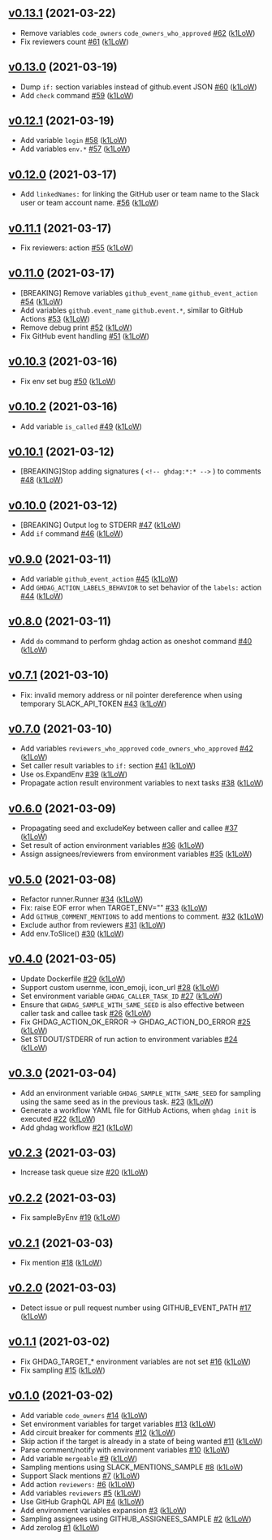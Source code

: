 ## [v0.13.1](https://github.com/k1LoW/ghdag/compare/v0.13.0...v0.13.1) (2021-03-22)

* Remove variables `code_owners` `code_owners_who_approved` [#62](https://github.com/k1LoW/ghdag/pull/62) ([k1LoW](https://github.com/k1LoW))
* Fix reviewers count [#61](https://github.com/k1LoW/ghdag/pull/61) ([k1LoW](https://github.com/k1LoW))

## [v0.13.0](https://github.com/k1LoW/ghdag/compare/v0.12.1...v0.13.0) (2021-03-19)

* Dump `if:` section variables instead of github.event JSON [#60](https://github.com/k1LoW/ghdag/pull/60) ([k1LoW](https://github.com/k1LoW))
* Add `check` command [#59](https://github.com/k1LoW/ghdag/pull/59) ([k1LoW](https://github.com/k1LoW))

## [v0.12.1](https://github.com/k1LoW/ghdag/compare/v0.12.0...v0.12.1) (2021-03-19)

* Add variable `login` [#58](https://github.com/k1LoW/ghdag/pull/58) ([k1LoW](https://github.com/k1LoW))
* Add variables `env.*` [#57](https://github.com/k1LoW/ghdag/pull/57) ([k1LoW](https://github.com/k1LoW))

## [v0.12.0](https://github.com/k1LoW/ghdag/compare/v0.11.1...v0.12.0) (2021-03-17)

* Add `linkedNames:` for linking the GitHub user or team name to the Slack user or team account name. [#56](https://github.com/k1LoW/ghdag/pull/56) ([k1LoW](https://github.com/k1LoW))

## [v0.11.1](https://github.com/k1LoW/ghdag/compare/v0.11.0...v0.11.1) (2021-03-17)

* Fix reviewers: action [#55](https://github.com/k1LoW/ghdag/pull/55) ([k1LoW](https://github.com/k1LoW))

## [v0.11.0](https://github.com/k1LoW/ghdag/compare/v0.10.3...v0.11.0) (2021-03-17)

* [BREAKING] Remove variables `github_event_name` `github_event_action` [#54](https://github.com/k1LoW/ghdag/pull/54) ([k1LoW](https://github.com/k1LoW))
* Add variables `github.event_name` `github.event.*`, similar to GitHub Actions [#53](https://github.com/k1LoW/ghdag/pull/53) ([k1LoW](https://github.com/k1LoW))
* Remove debug print [#52](https://github.com/k1LoW/ghdag/pull/52) ([k1LoW](https://github.com/k1LoW))
* Fix GitHub event handling [#51](https://github.com/k1LoW/ghdag/pull/51) ([k1LoW](https://github.com/k1LoW))

## [v0.10.3](https://github.com/k1LoW/ghdag/compare/v0.10.2...v0.10.3) (2021-03-16)

* Fix env set bug [#50](https://github.com/k1LoW/ghdag/pull/50) ([k1LoW](https://github.com/k1LoW))

## [v0.10.2](https://github.com/k1LoW/ghdag/compare/v0.10.1...v0.10.2) (2021-03-16)

* Add variable `is_called` [#49](https://github.com/k1LoW/ghdag/pull/49) ([k1LoW](https://github.com/k1LoW))

## [v0.10.1](https://github.com/k1LoW/ghdag/compare/v0.10.0...v0.10.1) (2021-03-12)

* [BREAKING]Stop adding signatures ( `<!-- ghdag:*:* -->` ) to comments [#48](https://github.com/k1LoW/ghdag/pull/48) ([k1LoW](https://github.com/k1LoW))

## [v0.10.0](https://github.com/k1LoW/ghdag/compare/v0.9.0...v0.10.0) (2021-03-12)

* [BREAKING] Output log to STDERR [#47](https://github.com/k1LoW/ghdag/pull/47) ([k1LoW](https://github.com/k1LoW))
* Add `if` command [#46](https://github.com/k1LoW/ghdag/pull/46) ([k1LoW](https://github.com/k1LoW))

## [v0.9.0](https://github.com/k1LoW/ghdag/compare/v0.8.0...v0.9.0) (2021-03-11)

* Add variable `github_event_action` [#45](https://github.com/k1LoW/ghdag/pull/45) ([k1LoW](https://github.com/k1LoW))
* Add `GHDAG_ACTION_LABELS_BEHAVIOR` to set behavior of the `labels:` action [#44](https://github.com/k1LoW/ghdag/pull/44) ([k1LoW](https://github.com/k1LoW))

## [v0.8.0](https://github.com/k1LoW/ghdag/compare/v0.7.1...v0.8.0) (2021-03-11)

* Add `do` command to perform ghdag action as oneshot command [#40](https://github.com/k1LoW/ghdag/pull/40) ([k1LoW](https://github.com/k1LoW))

## [v0.7.1](https://github.com/k1LoW/ghdag/compare/v0.7.0...v0.7.1) (2021-03-10)

* Fix: invalid memory address or nil pointer dereference when using temporary SLACK_API_TOKEN [#43](https://github.com/k1LoW/ghdag/pull/43) ([k1LoW](https://github.com/k1LoW))

## [v0.7.0](https://github.com/k1LoW/ghdag/compare/v0.6.0...v0.7.0) (2021-03-10)

* Add variables `reviewers_who_approved` `code_owners_who_approved` [#42](https://github.com/k1LoW/ghdag/pull/42) ([k1LoW](https://github.com/k1LoW))
* Set caller result variables to `if:` section [#41](https://github.com/k1LoW/ghdag/pull/41) ([k1LoW](https://github.com/k1LoW))
* Use os.ExpandEnv [#39](https://github.com/k1LoW/ghdag/pull/39) ([k1LoW](https://github.com/k1LoW))
* Propagate action result environment variables to next tasks [#38](https://github.com/k1LoW/ghdag/pull/38) ([k1LoW](https://github.com/k1LoW))

## [v0.6.0](https://github.com/k1LoW/ghdag/compare/v0.5.0...v0.6.0) (2021-03-09)

* Propagating seed and excludeKey between caller and callee [#37](https://github.com/k1LoW/ghdag/pull/37) ([k1LoW](https://github.com/k1LoW))
* Set result of action environment variables [#36](https://github.com/k1LoW/ghdag/pull/36) ([k1LoW](https://github.com/k1LoW))
* Assign assignees/reviewers from environment variables [#35](https://github.com/k1LoW/ghdag/pull/35) ([k1LoW](https://github.com/k1LoW))

## [v0.5.0](https://github.com/k1LoW/ghdag/compare/v0.4.0...v0.5.0) (2021-03-08)

* Refactor runner.Runner [#34](https://github.com/k1LoW/ghdag/pull/34) ([k1LoW](https://github.com/k1LoW))
* Fix: raise EOF error when TARGET_ENV="" [#33](https://github.com/k1LoW/ghdag/pull/33) ([k1LoW](https://github.com/k1LoW))
* Add `GITHUB_COMMENT_MENTIONS` to add mentions to comment. [#32](https://github.com/k1LoW/ghdag/pull/32) ([k1LoW](https://github.com/k1LoW))
* Exclude author from reviewers [#31](https://github.com/k1LoW/ghdag/pull/31) ([k1LoW](https://github.com/k1LoW))
* Add env.ToSlice() [#30](https://github.com/k1LoW/ghdag/pull/30) ([k1LoW](https://github.com/k1LoW))

## [v0.4.0](https://github.com/k1LoW/ghdag/compare/v0.3.0...v0.4.0) (2021-03-05)

* Update Dockerfile [#29](https://github.com/k1LoW/ghdag/pull/29) ([k1LoW](https://github.com/k1LoW))
* Support custom usernme, icon_emoji, icon_url [#28](https://github.com/k1LoW/ghdag/pull/28) ([k1LoW](https://github.com/k1LoW))
* Set environment variable `GHDAG_CALLER_TASK_ID` [#27](https://github.com/k1LoW/ghdag/pull/27) ([k1LoW](https://github.com/k1LoW))
* Ensure that `GHDAG_SAMPLE_WITH_SAME_SEED` is also effective between caller task and callee task [#26](https://github.com/k1LoW/ghdag/pull/26) ([k1LoW](https://github.com/k1LoW))
* Fix GHDAG_ACTION_OK_ERROR -> GHDAG_ACTION_DO_ERROR [#25](https://github.com/k1LoW/ghdag/pull/25) ([k1LoW](https://github.com/k1LoW))
* Set STDOUT/STDERR of run action to environment variables [#24](https://github.com/k1LoW/ghdag/pull/24) ([k1LoW](https://github.com/k1LoW))

## [v0.3.0](https://github.com/k1LoW/ghdag/compare/v0.2.3...v0.3.0) (2021-03-04)

* Add an environment variable `GHDAG_SAMPLE_WITH_SAME_SEED` for sampling using the same seed as in the previous task. [#23](https://github.com/k1LoW/ghdag/pull/23) ([k1LoW](https://github.com/k1LoW))
* Generate a workflow YAML file for GitHub Actions, when `ghdag init` is executed [#22](https://github.com/k1LoW/ghdag/pull/22) ([k1LoW](https://github.com/k1LoW))
* Add ghdag workflow [#21](https://github.com/k1LoW/ghdag/pull/21) ([k1LoW](https://github.com/k1LoW))

## [v0.2.3](https://github.com/k1LoW/ghdag/compare/v0.2.2...v0.2.3) (2021-03-03)

* Increase task queue size [#20](https://github.com/k1LoW/ghdag/pull/20) ([k1LoW](https://github.com/k1LoW))

## [v0.2.2](https://github.com/k1LoW/ghdag/compare/v0.2.1...v0.2.2) (2021-03-03)

* Fix sampleByEnv [#19](https://github.com/k1LoW/ghdag/pull/19) ([k1LoW](https://github.com/k1LoW))

## [v0.2.1](https://github.com/k1LoW/ghdag/compare/v0.2.0...v0.2.1) (2021-03-03)

* Fix mention [#18](https://github.com/k1LoW/ghdag/pull/18) ([k1LoW](https://github.com/k1LoW))

## [v0.2.0](https://github.com/k1LoW/ghdag/compare/v0.1.1...v0.2.0) (2021-03-03)

* Detect issue or pull request number using GITHUB_EVENT_PATH [#17](https://github.com/k1LoW/ghdag/pull/17) ([k1LoW](https://github.com/k1LoW))

## [v0.1.1](https://github.com/k1LoW/ghdag/compare/v0.1.0...v0.1.1) (2021-03-02)

* Fix GHDAG_TARGET_* environment variables are not set [#16](https://github.com/k1LoW/ghdag/pull/16) ([k1LoW](https://github.com/k1LoW))
* Fix sampling [#15](https://github.com/k1LoW/ghdag/pull/15) ([k1LoW](https://github.com/k1LoW))

## [v0.1.0](https://github.com/k1LoW/ghdag/compare/f4ae05b30c05...v0.1.0) (2021-03-02)

* Add variable `code_owners` [#14](https://github.com/k1LoW/ghdag/pull/14) ([k1LoW](https://github.com/k1LoW))
* Set environment variables for target variables [#13](https://github.com/k1LoW/ghdag/pull/13) ([k1LoW](https://github.com/k1LoW))
* Add circuit breaker for comments [#12](https://github.com/k1LoW/ghdag/pull/12) ([k1LoW](https://github.com/k1LoW))
* Skip action if the target is already in a state of being wanted [#11](https://github.com/k1LoW/ghdag/pull/11) ([k1LoW](https://github.com/k1LoW))
* Parse comment/notify with environment variables [#10](https://github.com/k1LoW/ghdag/pull/10) ([k1LoW](https://github.com/k1LoW))
* Add variable `mergeable` [#9](https://github.com/k1LoW/ghdag/pull/9) ([k1LoW](https://github.com/k1LoW))
* Sampling mentions using SLACK_MENTIONS_SAMPLE [#8](https://github.com/k1LoW/ghdag/pull/8) ([k1LoW](https://github.com/k1LoW))
* Support Slack mentions [#7](https://github.com/k1LoW/ghdag/pull/7) ([k1LoW](https://github.com/k1LoW))
* Add action `reviewers:` [#6](https://github.com/k1LoW/ghdag/pull/6) ([k1LoW](https://github.com/k1LoW))
* Add variables `reviewers` [#5](https://github.com/k1LoW/ghdag/pull/5) ([k1LoW](https://github.com/k1LoW))
* Use GitHub GraphQL API [#4](https://github.com/k1LoW/ghdag/pull/4) ([k1LoW](https://github.com/k1LoW))
* Add environment variables expansion [#3](https://github.com/k1LoW/ghdag/pull/3) ([k1LoW](https://github.com/k1LoW))
* Sampling assignees using GITHUB_ASSIGNEES_SAMPLE [#2](https://github.com/k1LoW/ghdag/pull/2) ([k1LoW](https://github.com/k1LoW))
* Add zerolog [#1](https://github.com/k1LoW/ghdag/pull/1) ([k1LoW](https://github.com/k1LoW))

